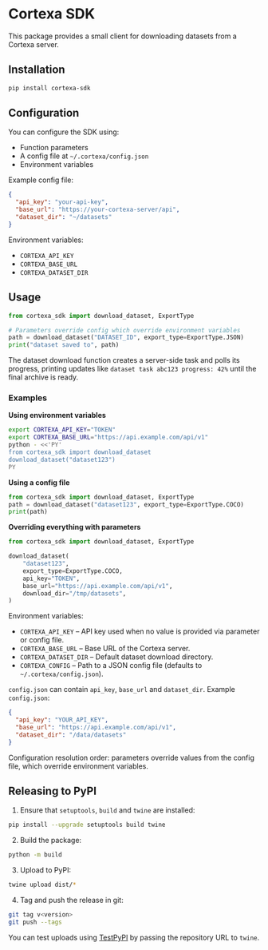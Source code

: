 <!--
Copyright (c) 2025 Vortek Inc. and Tuanliu (Hainan Special Economic Zone) Technology Co., Ltd.
All rights reserved.
本软件版权归 Vortek Inc.（除中国大陆地区）与 湍流（海南经济特区）科技有限责任公司（中国大陆地区）所有。
请根据许可协议使用本软件。
-->
# Cortexa SDK

This package provides a small client for downloading datasets from a Cortexa server.

## Installation

```bash
pip install cortexa-sdk
```

## Configuration

You can configure the SDK using:
- Function parameters
- A config file at `~/.cortexa/config.json`
- Environment variables

Example config file:
```json
{
  "api_key": "your-api-key",
  "base_url": "https://your-cortexa-server/api",
  "dataset_dir": "~/datasets"
}
```

Environment variables:
- `CORTEXA_API_KEY`
- `CORTEXA_BASE_URL`
- `CORTEXA_DATASET_DIR`

## Usage

```python
from cortexa_sdk import download_dataset, ExportType

# Parameters override config which override environment variables
path = download_dataset("DATASET_ID", export_type=ExportType.JSON)
print("dataset saved to", path)
```

The dataset download function creates a server-side task and polls its
progress, printing updates like `dataset task abc123 progress: 42%` until
the final archive is ready.

### Examples

**Using environment variables**

```bash
export CORTEXA_API_KEY="TOKEN"
export CORTEXA_BASE_URL="https://api.example.com/api/v1"
python - <<'PY'
from cortexa_sdk import download_dataset
download_dataset("dataset123")
PY
```

**Using a config file**

```python
from cortexa_sdk import download_dataset, ExportType
path = download_dataset("dataset123", export_type=ExportType.COCO)
print(path)
```

**Overriding everything with parameters**

```python
from cortexa_sdk import download_dataset, ExportType

download_dataset(
    "dataset123",
    export_type=ExportType.COCO,
    api_key="TOKEN",
    base_url="https://api.example.com/api/v1",
    download_dir="/tmp/datasets",
)
```

Environment variables:

- `CORTEXA_API_KEY` – API key used when no value is provided via parameter or config file.
- `CORTEXA_BASE_URL` – Base URL of the Cortexa server.
- `CORTEXA_DATASET_DIR` – Default dataset download directory.
- `CORTEXA_CONFIG` – Path to a JSON config file (defaults to `~/.cortexa/config.json`).

`config.json` can contain `api_key`, `base_url` and `dataset_dir`.
Example `config.json`:

```json
{
  "api_key": "YOUR_API_KEY",
  "base_url": "https://api.example.com/api/v1",
  "dataset_dir": "/data/datasets"
}
```

Configuration resolution order: parameters override values from the config file, which override environment variables.

## Releasing to PyPI

1. Ensure that `setuptools`, `build` and `twine` are installed:

```bash
pip install --upgrade setuptools build twine
```

2. Build the package:

```bash
python -m build
```

3. Upload to PyPI:

```bash
twine upload dist/*
```

4. Tag and push the release in git:
```bash
git tag v<version>
git push --tags
```

You can test uploads using [TestPyPI](https://test.pypi.org/) by passing the repository URL to `twine`.